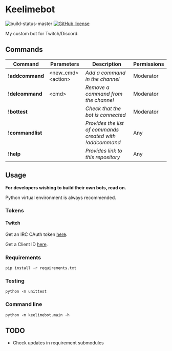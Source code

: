 # Keelimebot
![build-status-master](https://github.com/keelimeguy/keelimebot/actions/workflows/python-app.yml/badge.svg?branch=master)
[![GitHub license](https://img.shields.io/github/license/keelimeguy/keelimebot)](https://github.com/keelimeguy/keelimebot/blob/master/LICENSE)

My custom bot for Twitch/Discord.

## Commands
|Command|Parameters|Description|Permissions
|----------|-----------|-----------|-----------|
|**!addcommand**|\<new_cmd> \<action>|*Add a command in the channel*|Moderator|
|**!delcommand**|\<cmd>|*Remove a command from the channel*|Moderator|
|**!bottest**||*Check that the bot is connected*|Moderator|
|**!commandlist**||*Provides the list of commands created with !addcommand*|Any|
|**!help**||*Provides link to this repository*|Any|

## Usage
**For developers wishing to build their own bots, read on.**

Python virtual environment is always recommended.

### Tokens

#### Twitch
Get an IRC OAuth token [here](https://twitchapps.com/tmi/).

Get a Client ID [here](https://dev.twitch.tv/console/apps/create).

### Requirements
`pip install -r requirements.txt`

### Testing
`python -m unittest`

### Command line
`python -m keelimebot.main -h`

## TODO
- Check updates in requirement submodules
